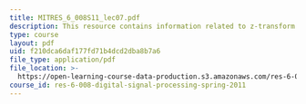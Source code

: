 ```yaml
---
title: MITRES_6_008S11_lec07.pdf
description: This resource contains information related to z-transform properties.
type: course
layout: pdf
uid: f210dca6daf177fd71b4dcd2dba8b7a6
file_type: application/pdf
file_location: >-
  https://open-learning-course-data-production.s3.amazonaws.com/res-6-008-digital-signal-processing-spring-2011/f210dca6daf177fd71b4dcd2dba8b7a6_MITRES_6_008S11_lec07.pdf
course_id: res-6-008-digital-signal-processing-spring-2011
---
```

